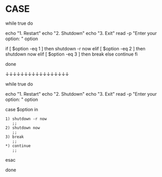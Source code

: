 # CASE

while true
do

  echo "1. Restart"
  echo "2. Shutdown"
  echo "3. Exit"
  read -p "Enter your option: " option

  if [ $option -eq 1 ]
  then
    shutdown -r now
  elif [ $option -eq 2 ]
  then
    shutdown now
  elif [ $option -eq 3 ]
  then
    break
  else
    continue
  fi

done


↓↓↓↓↓↓↓↓↓↓↓↓↓↓↓↓↓

while true
do

  echo "1. Restart"
  echo "2. Shutdown"
  echo "3. Exit"
  read -p "Enter your option: " option

  case $option in 

    1) shutdown -r now
       ;;
    2) shutdown now
       ;;
    3) break
       ;;
    *) continue
       ;;

  esac

done